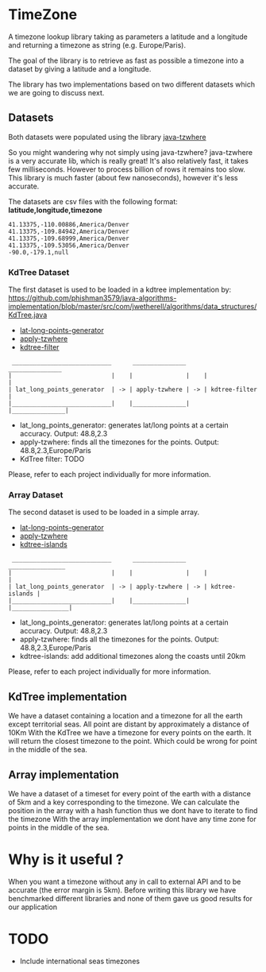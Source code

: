 # TimeZone 

A timezone lookup library taking as parameters a latitude and a longitude and returning a timezone as string (e.g. Europe/Paris).

The goal of the library is to retrieve as fast as possible a timezone into a dataset by giving a latitude and a longitude.

The library has two implementations based on two different datasets which we are going to discuss next. 

## Datasets
Both datasets were populated using the library [java-tzwhere](https://github.com/sensoranalytics/java-tzwhere/)

So you might wandering why not simply using java-tzwhere?
java-tzwhere is a very accurate lib, which is really great! It's also relatively fast, it takes few milliseconds. However to process billion of rows it remains too slow.
This library is much faster (about few nanoseconds), however it's less accurate.

The datasets are csv files with the following format: __latitude,longitude,timezone__

```
41.13375,-110.00886,America/Denver
41.13375,-109.84942,America/Denver
41.13375,-109.68999,America/Denver
41.13375,-109.53056,America/Denver
-90.0,-179.1,null
```

### KdTree Dataset
The first dataset is used to be loaded in a kdtree implementation by:
https://github.com/phishman3579/java-algorithms-implementation/blob/master/src/com/jwetherell/algorithms/data_structures/KdTree.java

* [lat-long-points-generator](https://github.com/databerries/lat-long-points-generator)
* [apply-tzwhere](https://github.com/databerries/apply-tzwhere)
* [kdtree-filter](TODO)

```
 ____________________________      _______________      _______________
|                            |    |               |    |               |
| lat_long_points_generator  | -> | apply-tzwhere | -> | kdtree-filter |
|____________________________|    |_______________|    |_______________|
```

* lat_long_points_generator: generates lat/long points at a certain accuracy. Output: 48.8,2.3
* apply-tzwhere: finds all the timezones for the points. Output: 48.8,2.3,Europe/Paris
* KdTree filter: TODO

Please, refer to each project individually for more information.

### Array Dataset 
The second dataset is used to be loaded in a simple array.

* [lat-long-points-generator](https://github.com/databerries/lat-long-points-generator)
* [apply-tzwhere](https://github.com/databerries/apply-tzwhere)
* [kdtree-islands](TODO)

```
 ____________________________      _______________      ________________
|                            |    |               |    |                |
| lat_long_points_generator  | -> | apply-tzwhere | -> | kdtree-islands |
|____________________________|    |_______________|    |________________|
```

* lat_long_points_generator: generates lat/long points at a certain accuracy. Output: 48.8,2.3
* apply-tzwhere: finds all the timezones for the points. Output: 48.8,2.3,Europe/Paris
* kdtree-islands: add additional timezones along the coasts until 20km

Please, refer to each project individually for more information.

## KdTree implementation
We have a dataset containing a location and a timezone for all the earth except territorial seas. All point are distant by  approximately a distance of 10Km
With the KdTree we have a timezone for every points on the earth. It will return the closest timezone to the point. Which could be wrong for point in the middle of the sea.

## Array implementation 
We have a dataset of a timeset for every point of the earth with a distance of 5km and a key corresponding to the timezone. We can calculate the position in the array with a hash function thus we dont have to iterate to find the timezone
With the array implementation we dont have any time zone for points in the middle of the sea.

# Why is it useful ?
When you want a timezone without any in call to external API and to be accurate (the error margin is 5km).
Before writing this library we have benchmarked different libraries and none of them gave us good results for our application

# TODO
- Include international seas timezones